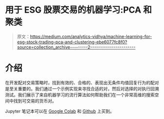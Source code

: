 # 用于 ESG 股票交易的机器学习:PCA 和聚类

> 原文：<https://medium.com/analytics-vidhya/machine-learning-for-esg-stock-trading-pca-and-clustering-ebe6077fc8f0?source=collection_archive---------2----------------------->

# 介绍

在开发配对交易策略时，找到有效的、合格的、表现出无条件均值回复行为的配对是至关重要的。我们通过一个示例实现来寻找合适的对，然后对选择的对执行回溯测试。我们展示了来自机器学习的流行算法如何帮助我们在一个非常高维的搜索空间中找到可交易的货币对。

Jupyter 笔记本可以在 [Google Colab](https://colab.research.google.com/drive/1r2ZyFqDn8X9w2qOereU5T7xwr94acesA?usp=sharing) 和 [Github](https://github.com/AlphaWaveData/Jupyter-Notebooks/blob/master/AlphaWave%20Data%20Machine%20Learning%20for%20Stock%20Trading%20PCA%20and%20Clustering%20example.ipynb) 上买到。